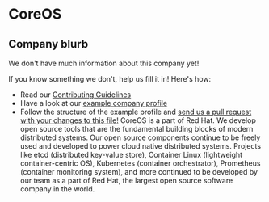 # CoreOS

## Company blurb

We don't have much information about this company yet!

If you know something we don't, help us fill it in!  Here's how:

- Read our [Contributing Guidelines](https://github.com/remoteintech/remote-jobs/blob/master/CONTRIBUTING.md)
- Have a look at our [example company profile](https://github.com/remoteintech/remote-jobs/blob/master/company-profiles/example.md)
- Follow the structure of the example profile and [send us a pull request with your changes to this file!](https://github.com/remoteintech/remote-jobs/edit/master/company-profiles/coreos.md)
CoreOS is a part of Red Hat.
We develop open source tools that are the fundamental building blocks of modern distributed systems. Our open source components continue to be freely used and developed to power cloud native distributed systems. Projects like etcd (distributed key-value store), Container Linux (lightweight container-centric OS), Kubernetes (container orchestrator), Prometheus (container monitoring system), and more continued to be developed by our team as a part of Red Hat, the largest open source software company in the world.
